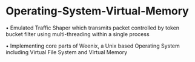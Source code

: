 # Operating-System-Virtual-Memory

• Emulated Traffic Shaper which transmits packet controlled by token bucket filter using multi-threading within a single process

• Implementing core parts of Weenix, a Unix based Operating System including Virtual File System and Virtual Memory
